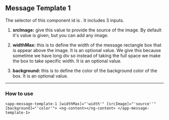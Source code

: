 ## Message Template 1

The selector of this component id is **<app-message-space>**. It includes 3 inputs.

1. **srcImage:** give this value to provide the source of the image. By default it's value is given, but you can add any image.

2. **widthMax:** this is to define the width of the message rectangle box that is appear above the image. It is an optional value. We give this because sometime we have long div so instead of taking the full space we make the box to take specific width. It is an optional value. 

3. **background:** this is to define the color of the background color of the box. It is an optional value. 

<hr>

### How to use 

`<app-message-template-1 [widthMax]="'width'" [srcImage]="'source''" [background]="'color'"> <ng-content></ng-content> </app-message-template-1>`
